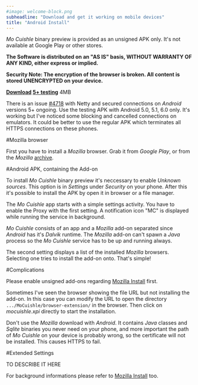 ```yaml
---
#image: welcome-block.png
subheadline: "Download and get it working on mobile devices"
title: "Android Install"
---
```


*Mo Cuishle* binary preview is provided as an unsigned APK only. It's 
not available at Google Play or other stores.
<!--more-->

**The Software is distributed on an "AS IS" basis, WITHOUT WARRANTY OF ANY KIND, 
either express or implied.**

**Security Note: The encryption of the browser is broken. All content is stored 
UNENCRYPTED on your device.**

**<a class="button info" 
href="/mocuishle-binary-preview/mocuishle-1.0-20160125.apk">Download</a>&nbsp;<a 
class="button info" 
href="/mocuishle-binary-preview/mocuishle-testing-1.0-20160125.apk">5+ testing</a>** 4MB

There is an issue [#4718](https://github.com/netty/netty/issues/4718) with Netty 
and secured connections on *Android* versions 5+ ongoing. Use the testing APK 
with Android 5.0, 5.1, 6.0 only. It's working but I've noticed some blocking and 
cancelled connections on emulators. It could be better to use the regular APK 
which terminates all HTTPS connections on these phones.

#Mozilla browser

First you have to install a *Mozilla* browser. Grab it from *Google Play*, or 
from the *Mozilla* [archive](https://ftp.mozilla.org/pub/mobile/releases/). 

#Android APK, containing the Add-on

To install *Mo Cuishle* binary preview it's neccessary to enable *Unknown 
sources*. This option is in *Settings* under *Security* on your phone. After 
this it's possible to install the APK by open it in browser or a file manager.

The *Mo Cuishle* app starts with a simple settings activity. You have to enable 
the Proxy with the first setting. A notification icon "MC" is displayed while 
running the service in background. 

*Mo Cuishle* consists of an app and a *Mozilla* add-on separated since *Android* 
has it's *Dalvik* runtime. The *Mozilla* add-on can't spawn a *Java* process so 
the *Mo Cuishle* service has to be up and running always. 

The second setting displays a list of the installed *Mozilla* browsers. 
Selecting one tries to install the add-on onto. That's simple! 

#Complications

Please enable unsigned add-ons regarding 
[Mozilla Install](/mozilla-install/#complication-first-time-only) first.

Sometimes I've seen the browser showing the file URL but not installing the 
add-on. In this case you can modify the URL to open the directory 
`.../MoCuishle/browser-extension/` in the browser. Then click on *mocuishle.xpi* 
directly to start the installation. 

Don't use the *Mozilla* download with *Android*. It contains *Java* classes and 
*Sqlite* binaries you never need on your phone, and more important the path of 
*Mo Cuishle* on your device is probably wrong, so the certificate will not be 
installed. This causes HTTPS to fail. 

#Extended Settings

TO DESCRIBE IT HERE

For background informations please refer to 
[Mozilla Install](/mozilla-install/#other-browsers-settings) too. 
